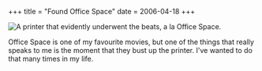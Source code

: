 +++
title = "Found Office Space"
date = 2006-04-18
+++

![A printer that evidently underwent the beats, a la Office Space.](/photos/FoundOfficeSpace.jpg)

Office Space is one of my favourite movies, but one of the things that really speaks to me is the moment that they bust up the printer. I've wanted to do that many times in my life.
